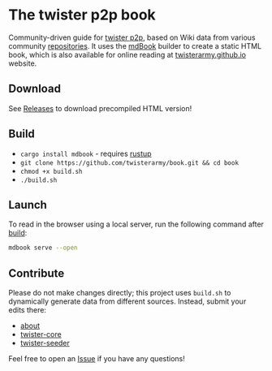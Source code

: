 # The twister p2p book

Community-driven guide for [twister p2p](http://twister.net.co/), based on Wiki data from various community [repositories](https://github.com/orgs/twisterarmy/repositories). It uses the [mdBook](https://github.com/rust-lang/mdBook) builder to create a static HTML book, which is also available for online reading at [twisterarmy.github.io](https://twisterarmy.github.io/book) website.

## Download

See [Releases](https://github.com/twisterarmy/book/releases) to download precompiled HTML version!

## Build

* `cargo install mdbook` - requires [rustup](https://rustup.rs/)
* `git clone https://github.com/twisterarmy/book.git && cd book`
* `chmod +x build.sh`
* `./build.sh`

## Launch

To read in the browser using a local server, run the following command after [build](#build):

``` bash
mdbook serve --open
```

## Contribute

Please do not make changes directly; this project uses `build.sh` to dynamically generate data from different sources.
Instead, submit your edits there:

* [about](https://github.com/twisterarmy/book/wiki)
* [twister-core](https://github.com/twisterarmy/twister-core/wiki)
* [twister-seeder](https://github.com/twisterarmy/twister-seeder/wiki)

Feel free to open an [Issue](https://github.com/twisterarmy/book/issues) if you have any questions!